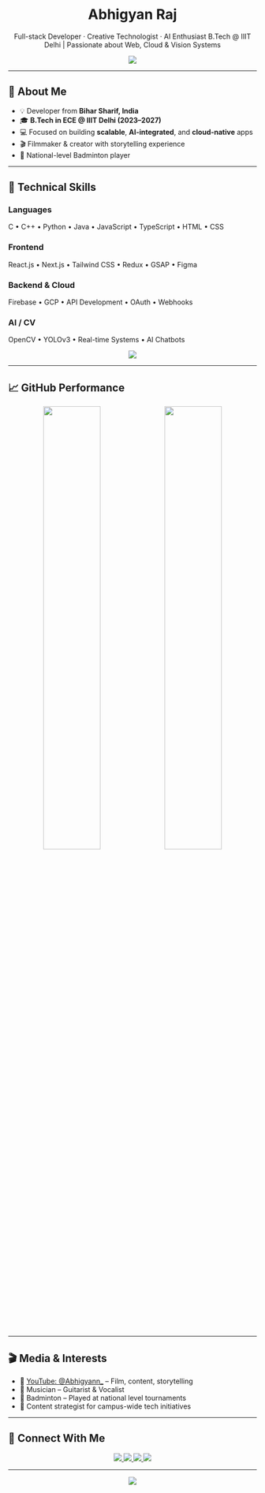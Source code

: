 <!-- Hero Section -->
<h1 align="center">Abhigyan Raj</h1>

<p align="center">
  Full-stack Developer · Creative Technologist · AI Enthusiast  
  B.Tech @ IIIT Delhi | Passionate about Web, Cloud & Vision Systems
</p>

<p align="center">
  <img src="https://readme-typing-svg.demolab.com?font=Fira+Code&size=20&duration=2000&pause=1000&center=true&vCenter=true&width=650&lines=Crafting+products+with+React%2C+Cloud+%26+AI;Simplifying+code+%7C+Maximizing+impact;Exploring+the+intersection+of+tech+and+design" />
</p>

---

## 🧠 About Me

- 💡 Developer from **Bihar Sharif, India**  
- 🎓 **B.Tech in ECE @ IIIT Delhi (2023–2027)**  
- 💻 Focused on building **scalable**, **AI-integrated**, and **cloud-native** apps  
- 🎬 Filmmaker & creator with storytelling experience  
- 🏸 National-level Badminton player

---

## 💼 Technical Skills

### Languages  
C • C++ • Python • Java • JavaScript • TypeScript • HTML • CSS

### Frontend  
React.js • Next.js • Tailwind CSS • Redux • GSAP • Figma

### Backend & Cloud  
Firebase • GCP • API Development • OAuth • Webhooks

### AI / CV  
OpenCV • YOLOv3 • Real-time Systems • AI Chatbots

<p align="center">
  <img src="https://skillicons.dev/icons?i=react,nextjs,tailwind,ts,js,html,css,py,cpp,java,firebase,gcp,redux,opencv,figma" />
</p>

---

## 📈 GitHub Performance

<p align="center">
  <img src="https://github-readme-stats.vercel.app/api?username=AbhigyanRaj&show_icons=true&theme=radical&hide_border=true" width="48%" />
  <img src="https://github-readme-streak-stats.herokuapp.com?user=AbhigyanRaj&theme=radical&hide_border=true" width="48%" />
</p>

---

## 🎬 Media & Interests

- 🎥 [YouTube: @Abhigyann_](https://www.youtube.com/@Abhigyann_) – Film, content, storytelling  
- 🎸 Musician – Guitarist & Vocalist  
- 🏸 Badminton – Played at national level tournaments  
- 📝 Content strategist for campus-wide tech initiatives

---

## 🔗 Connect With Me

<p align="center">
  <a href="mailto:Abhigyan23018@iiitd.ac.in">
    <img src="https://img.shields.io/badge/Email-D14836?style=for-the-badge&logo=gmail&logoColor=white" />
  </a>
  <a href="https://www.linkedin.com/in/srushti-kumbhar-417267325/">
    <img src="https://img.shields.io/badge/LinkedIn-0077B5?style=for-the-badge&logo=linkedin&logoColor=white" />
  </a>
  <a href="https://github.com/AbhigyanRaj">
    <img src="https://img.shields.io/badge/GitHub-171515?style=for-the-badge&logo=github" />
  </a>
  <a href="https://www.youtube.com/@Abhigyann_">
    <img src="https://img.shields.io/badge/YouTube-FF0000?style=for-the-badge&logo=youtube&logoColor=white" />
  </a>
</p>

---

<p align="center">
  <img src="https://capsule-render.vercel.app/api?type=waving&height=90&color=gradient&section=footer"/>
</p>

